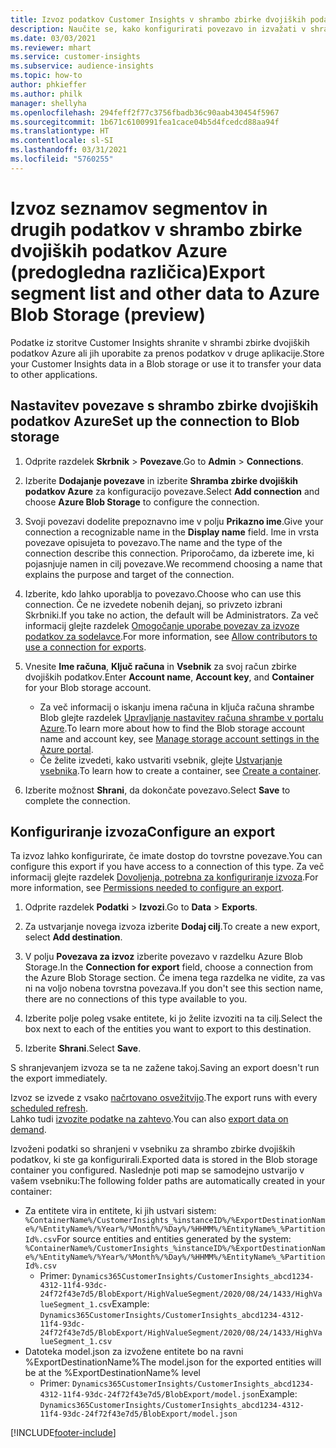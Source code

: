 ```yaml
---
title: Izvoz podatkov Customer Insights v shrambo zbirke dvojiških podatkov Azure
description: Naučite se, kako konfigurirati povezavo in izvažati v shrambo zbirke dvojiških podatkov.
ms.date: 03/03/2021
ms.reviewer: mhart
ms.service: customer-insights
ms.subservice: audience-insights
ms.topic: how-to
author: phkieffer
ms.author: philk
manager: shellyha
ms.openlocfilehash: 294feff2f77c3756fbadb36c90aab430454f5967
ms.sourcegitcommit: 1b671c6100991fea1cace04b5d4fcedcd88aa94f
ms.translationtype: HT
ms.contentlocale: sl-SI
ms.lasthandoff: 03/31/2021
ms.locfileid: "5760255"
---
```

# <a name="export-segment-list-and-other-data-to-azure-blob-storage-preview"></a><span data-ttu-id="204d7-103">Izvoz seznamov segmentov in drugih podatkov v shrambo zbirke dvojiških podatkov Azure (predogledna različica)</span><span class="sxs-lookup"><span data-stu-id="204d7-103">Export segment list and other data to Azure Blob Storage (preview)</span></span>

<span data-ttu-id="204d7-104">Podatke iz storitve Customer Insights shranite v shrambi zbirke dvojiških podatkov Azure ali jih uporabite za prenos podatkov v druge aplikacije.</span><span class="sxs-lookup"><span data-stu-id="204d7-104">Store your Customer Insights data in a Blob storage or use it to transfer your data to other applications.</span></span>

## <a name="set-up-the-connection-to-blob-storage"></a><span data-ttu-id="204d7-105">Nastavitev povezave s shrambo zbirke dvojiških podatkov Azure</span><span class="sxs-lookup"><span data-stu-id="204d7-105">Set up the connection to Blob storage</span></span>

1. <span data-ttu-id="204d7-106">Odprite razdelek **Skrbnik** > **Povezave**.</span><span class="sxs-lookup"><span data-stu-id="204d7-106">Go to **Admin** > **Connections**.</span></span>

1. <span data-ttu-id="204d7-107">Izberite **Dodajanje povezave** in izberite **Shramba zbirke dvojiških podatkov Azure** za konfiguracijo povezave.</span><span class="sxs-lookup"><span data-stu-id="204d7-107">Select **Add connection** and choose **Azure Blob Storage** to configure the connection.</span></span>

1. <span data-ttu-id="204d7-108">Svoji povezavi dodelite prepoznavno ime v polju **Prikazno ime**.</span><span class="sxs-lookup"><span data-stu-id="204d7-108">Give your connection a recognizable name in the **Display name** field.</span></span> <span data-ttu-id="204d7-109">Ime in vrsta povezave opisujeta to povezavo.</span><span class="sxs-lookup"><span data-stu-id="204d7-109">The name and the type of the connection describe this connection.</span></span> <span data-ttu-id="204d7-110">Priporočamo, da izberete ime, ki pojasnjuje namen in cilj povezave.</span><span class="sxs-lookup"><span data-stu-id="204d7-110">We recommend choosing a name that explains the purpose and target of the connection.</span></span>

1. <span data-ttu-id="204d7-111">Izberite, kdo lahko uporablja to povezavo.</span><span class="sxs-lookup"><span data-stu-id="204d7-111">Choose who can use this connection.</span></span> <span data-ttu-id="204d7-112">Če ne izvedete nobenih dejanj, so privzeto izbrani Skrbniki.</span><span class="sxs-lookup"><span data-stu-id="204d7-112">If you take no action, the default will be Administrators.</span></span> <span data-ttu-id="204d7-113">Za več informacij glejte razdelek [Omogočanje uporabe povezav za izvoze podatkov za sodelavce](connections.md#allow-contributors-to-use-a-connection-for-exports).</span><span class="sxs-lookup"><span data-stu-id="204d7-113">For more information, see [Allow contributors to use a connection for exports](connections.md#allow-contributors-to-use-a-connection-for-exports).</span></span>

1. <span data-ttu-id="204d7-114">Vnesite **Ime računa**, **Ključ računa** in **Vsebnik** za svoj račun zbirke dvojiških podatkov.</span><span class="sxs-lookup"><span data-stu-id="204d7-114">Enter **Account name**, **Account key**, and **Container** for your Blob storage account.</span></span>
    - <span data-ttu-id="204d7-115">Za več informacij o iskanju imena računa in ključa računa shrambe Blob glejte razdelek [Upravljanje nastavitev računa shrambe v portalu Azure](/azure/storage/common/storage-account-manage).</span><span class="sxs-lookup"><span data-stu-id="204d7-115">To learn more about how to find the Blob storage account name and account key, see [Manage storage account settings in the Azure portal](/azure/storage/common/storage-account-manage).</span></span>
    - <span data-ttu-id="204d7-116">Če želite izvedeti, kako ustvariti vsebnik, glejte [Ustvarjanje vsebnika](/azure/storage/blobs/storage-quickstart-blobs-portal#create-a-container).</span><span class="sxs-lookup"><span data-stu-id="204d7-116">To learn how to create a container, see [Create a container](/azure/storage/blobs/storage-quickstart-blobs-portal#create-a-container).</span></span>

1. <span data-ttu-id="204d7-117">Izberite možnost **Shrani**, da dokončate povezavo.</span><span class="sxs-lookup"><span data-stu-id="204d7-117">Select **Save** to complete the connection.</span></span> 

## <a name="configure-an-export"></a><span data-ttu-id="204d7-118">Konfiguriranje izvoza</span><span class="sxs-lookup"><span data-stu-id="204d7-118">Configure an export</span></span>

<span data-ttu-id="204d7-119">Ta izvoz lahko konfigurirate, če imate dostop do tovrstne povezave.</span><span class="sxs-lookup"><span data-stu-id="204d7-119">You can configure this export if you have access to a connection of this type.</span></span> <span data-ttu-id="204d7-120">Za več informacij glejte razdelek [Dovoljenja, potrebna za konfiguriranje izvoza](export-destinations.md#set-up-a-new-export).</span><span class="sxs-lookup"><span data-stu-id="204d7-120">For more information, see [Permissions needed to configure an export](export-destinations.md#set-up-a-new-export).</span></span>

1. <span data-ttu-id="204d7-121">Odprite razdelek **Podatki** > **Izvozi**.</span><span class="sxs-lookup"><span data-stu-id="204d7-121">Go to **Data** > **Exports**.</span></span>

1. <span data-ttu-id="204d7-122">Za ustvarjanje novega izvoza izberite **Dodaj cilj**.</span><span class="sxs-lookup"><span data-stu-id="204d7-122">To create a new export, select **Add destination**.</span></span>

1. <span data-ttu-id="204d7-123">V polju **Povezava za izvoz** izberite povezavo v razdelku Azure Blob Storage.</span><span class="sxs-lookup"><span data-stu-id="204d7-123">In the **Connection for export** field, choose a connection from the Azure Blob Storage section.</span></span> <span data-ttu-id="204d7-124">Če imena tega razdelka ne vidite, za vas ni na voljo nobena tovrstna povezava.</span><span class="sxs-lookup"><span data-stu-id="204d7-124">If you don't see this section name, there are no connections of this type available to you.</span></span>

1. <span data-ttu-id="204d7-125">Izberite polje poleg vsake entitete, ki jo želite izvoziti na ta cilj.</span><span class="sxs-lookup"><span data-stu-id="204d7-125">Select the box next to each of the entities you want to export to this destination.</span></span>

1. <span data-ttu-id="204d7-126">Izberite **Shrani**.</span><span class="sxs-lookup"><span data-stu-id="204d7-126">Select **Save**.</span></span>

<span data-ttu-id="204d7-127">S shranjevanjem izvoza se ta ne zažene takoj.</span><span class="sxs-lookup"><span data-stu-id="204d7-127">Saving an export doesn't run the export immediately.</span></span>

<span data-ttu-id="204d7-128">Izvoz se izvede z vsako [načrtovano osvežitvijo](system.md#schedule-tab).</span><span class="sxs-lookup"><span data-stu-id="204d7-128">The export runs with every [scheduled refresh](system.md#schedule-tab).</span></span>     
<span data-ttu-id="204d7-129">Lahko tudi [izvozite podatke na zahtevo](export-destinations.md#run-exports-on-demand).</span><span class="sxs-lookup"><span data-stu-id="204d7-129">You can also [export data on demand](export-destinations.md#run-exports-on-demand).</span></span> 

<span data-ttu-id="204d7-130">Izvoženi podatki so shranjeni v vsebniku za shrambo zbirke dvojiških podatkov, ki ste ga konfigurirali.</span><span class="sxs-lookup"><span data-stu-id="204d7-130">Exported data is stored in the Blob storage container you configured.</span></span> <span data-ttu-id="204d7-131">Naslednje poti map se samodejno ustvarijo v vašem vsebniku:</span><span class="sxs-lookup"><span data-stu-id="204d7-131">The following folder paths are automatically created in your container:</span></span>

- <span data-ttu-id="204d7-132">Za entitete vira in entitete, ki jih ustvari sistem: `%ContainerName%/CustomerInsights_%instanceID%/%ExportDestinationName%/%EntityName%/%Year%/%Month%/%Day%/%HHMM%/%EntityName%_%PartitionId%.csv`</span><span class="sxs-lookup"><span data-stu-id="204d7-132">For source entities and entities generated by the system: `%ContainerName%/CustomerInsights_%instanceID%/%ExportDestinationName%/%EntityName%/%Year%/%Month%/%Day%/%HHMM%/%EntityName%_%PartitionId%.csv`</span></span>
  - <span data-ttu-id="204d7-133">Primer: `Dynamics365CustomerInsights/CustomerInsights_abcd1234-4312-11f4-93dc-24f72f43e7d5/BlobExport/HighValueSegment/2020/08/24/1433/HighValueSegment_1.csv`</span><span class="sxs-lookup"><span data-stu-id="204d7-133">Example: `Dynamics365CustomerInsights/CustomerInsights_abcd1234-4312-11f4-93dc-24f72f43e7d5/BlobExport/HighValueSegment/2020/08/24/1433/HighValueSegment_1.csv`</span></span>
- <span data-ttu-id="204d7-134">Datoteka model.json za izvožene entitete bo na ravni %ExportDestinationName%</span><span class="sxs-lookup"><span data-stu-id="204d7-134">The model.json for the exported entities will be at the %ExportDestinationName% level</span></span>
  - <span data-ttu-id="204d7-135">Primer: `Dynamics365CustomerInsights/CustomerInsights_abcd1234-4312-11f4-93dc-24f72f43e7d5/BlobExport/model.json`</span><span class="sxs-lookup"><span data-stu-id="204d7-135">Example: `Dynamics365CustomerInsights/CustomerInsights_abcd1234-4312-11f4-93dc-24f72f43e7d5/BlobExport/model.json`</span></span>

[!INCLUDE[footer-include](../includes/footer-banner.md)]
